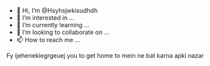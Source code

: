 - 👋 Hi, I’m @Hsyhsjwkisudhdh
- 👀 I’m interested in ...
- 🌱 I’m currently learning ...
- 💞️ I’m looking to collaborate on ...
- 📫 How to reach me ...

<!---
Hsyhsjwkisudhdh/Hsyhsjwkisudhdh is a ✨ special ✨ repository because its `README.md` (this file) appears on your GitHub profile.
You can click the Preview link to take a look at your changes.
--->
Fy ijehenekiegrgeuej you to get home to mein ne bat karna apki nazar
